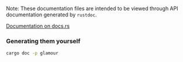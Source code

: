 Note: These documentation files are intended to be viewed through API
documentation generated by `rustdoc`.

[Documentation on docs.rs](https://docs.rs/glamour/latest/glamour/docs/index.html)

### Generating them yourself

```bash
cargo doc -p glamour
```